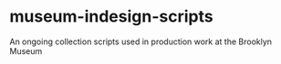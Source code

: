 # museum-indesign-scripts
An ongoing collection scripts used in production work at the Brooklyn Museum

